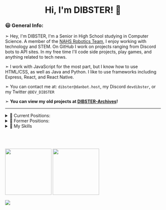 <h1 align="center" height="200"> Hi, I'm DIBSTER! 👋</h1>

### 😃 General Info:

➣ Hey, I'm DIBSTER, I'm a Senior in High School studying in Computer Science. A member of the [NAHS Robotics Team](https://github.com/NAHSRobotics-Team5667), I enjoy working with technology and STEM. On GitHub I work on projects ranging from Discord bots to API sites. In my free time I'll code side projects, play games, and anything related to tech news.

➣ I work with JavaScript for the most part, but I know how to use HTML/CSS, as well as Java and Python. I like to use frameworks including Express, React, and React Native.

➣ You can contact me at: `dibster@danbot.host`, my Discord `devdibster`, or my Twitter `@DEV_DIBSTER`

➣ **You can view my old projects at [DIBSTER-Archives](https://github.com/DIBSTER-Archives)!**

---

<details>
<summary>💼 Current Positions:</summary>

### 💼 Current Developer/Maintainer Related Positions:

- [BrawlMatic](https://github.com/BrawlMatic) | Co Owner
- [DanBot Hosting](https://github.com/DanBot-Hosting) | Administrator + Developer + Head of the Beta Tester Program
- [TechHost Development](https://github.com/TechHost-Development) | Developer
- [Open Domains](https://github.com/open-domains) | Maintainer
- [Free Domains](https://github.com/free-domains) | Maintainer
- [is-a-good.dev](https://github.com/is-a-good-dev) | Helper
- [BlueFoxHost](https://github.com/BlueFoxHost) | Developer
- [is-a.dev](https://github.com/is-a-dev) | Maintainer

</details>

<details>
<summary>💼 Former Positions:</summary>

### 💼 Former Developer/Maintainer Related Positions:

- Formerly [Artiom Hosting](https://artiom.host) | System Administrator + Panel Administrator
- Formerly Staff at Brawly Discord Bot (shutdown).

</details>

<details>
  <summary>💼 My Skills</summary>

  ### ⚛️ Frontend & Frameworks
  <p align="center">
    <a href="https://skillicons.dev">
      <img src="https://skillicons.dev/icons?i=react,nextjs,discordjs" />
    </a>
  </p>

  ### ⚙️ Backend & Tools
  <p align="center">
    <a href="https://skillicons.dev">
      <img src="https://skillicons.dev/icons?i=nodejs,bun,npm" />
    </a>
  </p>

  ### 💬 Communication
  <p align="center">
    <a href="https://skillicons.dev">
      <img src="https://skillicons.dev/icons?i=discord,x" />
    </a>
  </p>

  ### 💻 Programming Languages
  <p align="center">
    <a href="https://skillicons.dev">
      <img src="https://skillicons.dev/icons?i=js,ts,rust,python,java" />
    </a>
  </p>

  ### ☁️ Cloud & Productivity
  <p align="center">
    <a href="https://skillicons.dev">
      <img src="https://skillicons.dev/icons?i=cloudflare,vercel,sentry,figma,obsidian,postman" />
    </a>
  </p>

  ### 🗄️ Databases & Caching
  <p align="center">
    <a href="https://skillicons.dev">
      <img src="https://skillicons.dev/icons?i=mongodb,redis,mysql" />
    </a>
  </p>

</details>

<br>
<br>
<br>

<!--- ### 💻 Projects: --->

<p float="left">
	<img src="https://github-readme-stats.vercel.app/api/top-langs/?username=DEV-DIBSTER&langs_count=6&theme=tokyonight&layout=compact" height="150">
	<img src="https://github-readme-stats.vercel.app/api?username=DEV-DIBSTER&show_icons=true&theme=tokyonight" height="150">
</p>
<img src="https://github-readme-activity-graph.vercel.app/graph?username=DEV-DIBSTER&bg_color=30649c&color=000000&line=dbfff8&point=000000&area=true&hide_border=true)](https://github.com/ashutosh00710/github-readme-activity-graph" align= "center">

